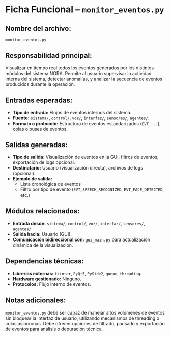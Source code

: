 # Ficha Funcional – `monitor_eventos.py`

## Nombre del archivo:
`monitor_eventos.py`

## Responsabilidad principal:
Visualizar en tiempo real todos los eventos generados por los distintos módulos del sistema NORA. Permite al usuario supervisar la actividad interna del sistema, detectar anomalías, y analizar la secuencia de eventos producidos durante la operación.

## Entradas esperadas:
- **Tipo de entrada:** Flujos de eventos internos del sistema.
- **Fuente:** `sistema/`, `control/`, `voz/`, `interfaz/`, `sensores/`, `agentes/`.
- **Formato o protocolo:** Estructura de eventos estandarizados (`EVT_...`), colas o buses de eventos.

## Salidas generadas:
- **Tipo de salida:** Visualización de eventos en la GUI, filtros de eventos, exportación de logs opcional.
- **Destinatario:** Usuario (visualización directa), archivos de logs (opcional).
- **Ejemplo de salida:**
  - Lista cronológica de eventos
  - Filtro por tipo de evento (`EVT_SPEECH_RECOGNIZED`, `EVT_FACE_DETECTED`, etc.)

## Módulos relacionados:
- **Entrada desde:** `sistema/`, `control/`, `voz/`, `interfaz/`, `sensores/`, `agentes/`.
- **Salida hacia:** Usuario (GUI).
- **Comunicación bidireccional con:** `gui_main.py` para actualización dinámica de la visualización.

## Dependencias técnicas:
- **Librerías externas:** `tkinter`, `PyQt5`, `PySide2`, `queue`, `threading`.
- **Hardware gestionado:** Ninguno.
- **Protocolos:** Flujo interno de eventos.

## Notas adicionales:
`monitor_eventos.py` debe ser capaz de manejar altos volúmenes de eventos sin bloquear la interfaz de usuario, utilizando mecanismos de threading o colas asíncronas. Debe ofrecer opciones de filtrado, pausado y exportación de eventos para análisis o depuración técnica.